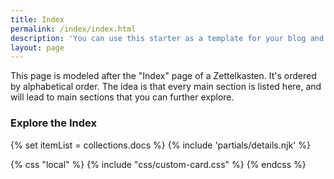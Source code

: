 ```yaml
---
title: Index
permalink: /index/index.html
description: 'You can use this starter as a template for your blog and you are ready to go! But there are some adjustments you have to make.'
layout: page
---
```


This page is modeled after the "Index" page of a Zettelkasten. It's ordered by alphabetical order. The idea is that every main section is listed here, and will lead to main sections that you can further explore. 

### Explore the Index

<!-- loop docs -->
{% set itemList = collections.docs %}
{% include 'partials/details.njk' %}

{% css "local" %}
  {% include "css/custom-card.css" %}
{% endcss %}
 